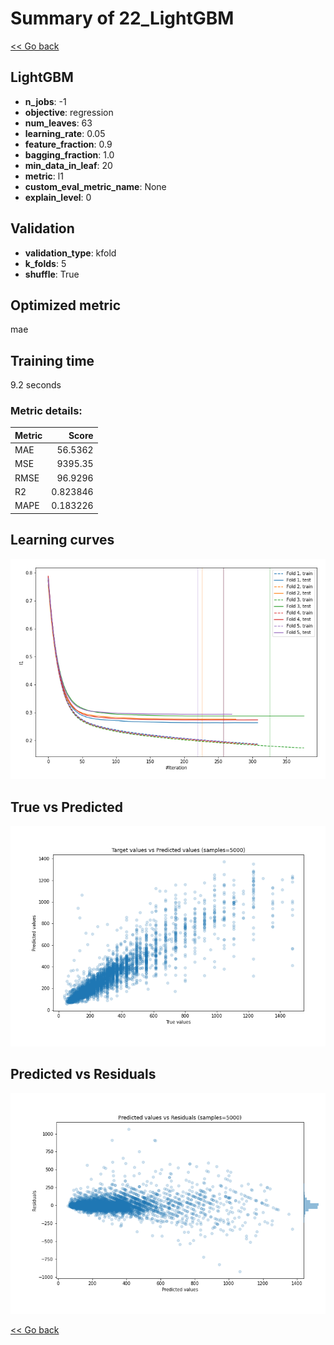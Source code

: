 # Summary of 22_LightGBM

[<< Go back](../README.md)


## LightGBM
- **n_jobs**: -1
- **objective**: regression
- **num_leaves**: 63
- **learning_rate**: 0.05
- **feature_fraction**: 0.9
- **bagging_fraction**: 1.0
- **min_data_in_leaf**: 20
- **metric**: l1
- **custom_eval_metric_name**: None
- **explain_level**: 0

## Validation
 - **validation_type**: kfold
 - **k_folds**: 5
 - **shuffle**: True

## Optimized metric
mae

## Training time

9.2 seconds

### Metric details:
| Metric   |       Score |
|:---------|------------:|
| MAE      |   56.5362   |
| MSE      | 9395.35     |
| RMSE     |   96.9296   |
| R2       |    0.823846 |
| MAPE     |    0.183226 |



## Learning curves
![Learning curves](learning_curves.png)
## True vs Predicted

![True vs Predicted](true_vs_predicted.png)


## Predicted vs Residuals

![Predicted vs Residuals](predicted_vs_residuals.png)



[<< Go back](../README.md)
